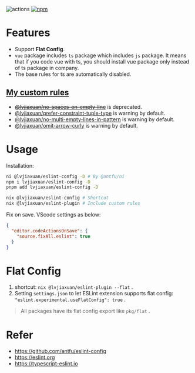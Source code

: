 ![actions](https://github.com/lvjiaxuan/eslint-config/actions/workflows/release.yml/badge.svg)
[![npm](https://img.shields.io/npm/v/@lvjiaxuan/eslint-config)](https://www.npmjs.com/package/@lvjiaxuan/eslint-config)

# Features

- Support **Flat Config**.
- `vue` package includes `ts` package which includes `js` package. It means that if you code vue with ts, you should install vue package only instead of ts package in company.
- The base rules for ts are automatically disabled.

## [My custom rules](./packages/eslint-plugin/README.md)

- [~~@lvjiaxuan/no-spaces-on-empty-line~~](./packages/eslint-plugin/src/rules/no-spaces-on-empty-line.ts) is deprecated.
- [@lvjiaxuan/prefer-constraint-tuple-type](./packages/eslint-plugin/src/rules/prefer-constraint-tuple-type.ts) is warning by default.
- [@lvjiaxuan/no-multi-empty-lines-in-pattern](./packages/eslint-plugin/src/rules/no-multi-empty-lines-in-pattern.ts) is warning by default.
- [@lvjiaxuan/omit-arrow-curly](./packages/eslint-plugin/src/rules/omit-arrow-curly.ts) is warning by default.

# Usage

Installation:
```bash
ni @lvjiaxuan/eslint-config -D # By @antfu/ni
npm i lvjiaxuan/eslint-config -D
pnpm add lvjiaxuan/eslint-config -D

nix @lvjiaxuan/eslint-config # Shortcut
nix @lvjiaxuan/eslint-plugin # Include custom rules
```

Fix on save. VScode settings as below:
```json
{
  "editor.codeActionsOnSave": {
    "source.fixAll.eslint": true
  }
}
```

# Flat Config

1. shortcut: `nix @lvjiaxuan/eslint-plugin --flat` .
2. Setting `settings.json` to let ESLint extension supports flat config: `"eslint.experimental.useFlatConfig": true` .

> All packages have its flat config export like `pkg/flat` .

# Refer

- https://github.com/antfu/eslint-config
- https://eslint.org
- https://typescript-eslint.io
